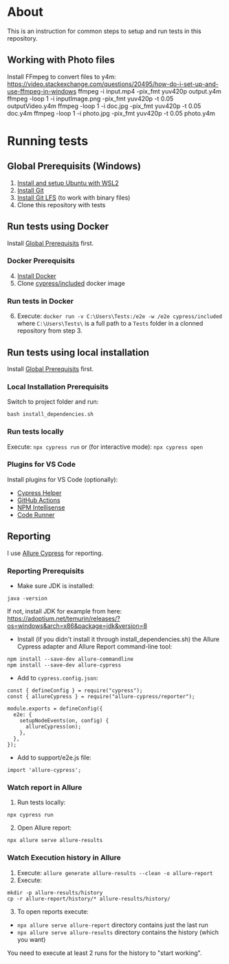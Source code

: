# About
This is an instruction for common steps to setup and run tests in this repository. 

## Working with Photo files
Install FFmpeg to convert files to y4m: https://video.stackexchange.com/questions/20495/how-do-i-set-up-and-use-ffmpeg-in-windows
ffmpeg -i input.mp4 -pix_fmt yuv420p output.y4m
ffmpeg -loop 1 -i inputImage.png -pix_fmt yuv420p -t 0.05 outputVideo.y4m 
ffmpeg -loop 1 -i doc.jpg -pix_fmt yuv420p -t 0.05 doc.y4m 
ffmpeg -loop 1 -i photo.jpg -pix_fmt yuv420p -t 0.05 photo.y4m 

# Running tests

## Global Prerequisits (Windows)
1. [Install and setup Ubuntu with WSL2](https://dev.to/adityakanekar/upgrading-from-wsl1-to-wsl2-1fl9)
2. [Install Git](https://git-scm.com/book/en/v2/Getting-Started-Installing-Git)
3. [Install Git LFS](https://docs.github.com/en/repositories/working-with-files/managing-large-files/installing-git-large-file-storage?platform=windows) (to work with binary files)
3. Clone this repository with tests


## Run tests using Docker
Install [Global Prerequisits](#global-prerequisits) first.

### Docker Prerequisits
4. [Install Docker](https://docs.docker.com/engine/install/)
5. Clone [cypress/included](https://hub.docker.com/r/cypress/included) docker image

### Run tests in Docker
6. Execute: ```docker run -v C:\Users\Tests:/e2e -w /e2e cypress/included``` where ```C:\Users\Tests\``` is a full path to a ```Tests``` folder in a clonned repository from step 3.


## Run tests using local installation
Install [Global Prerequisits](#global-prerequisits) first.

### Local Installation Prerequisits
Switch to project folder and run:
```
bash install_dependencies.sh
```

### Run tests locally
Execute: ```npx cypress run``` or (for interactive mode): ```npx cypress open```

### Plugins for VS Code
Install plugins for VS Code (optionally):
+ [Cypress Helper](https://marketplace.visualstudio.com/items?itemName=shevtsov.vscode-cy-helper)
+ [GitHub Actions](https://marketplace.visualstudio.com/items?itemName=GitHub.vscode-github-actions)
+ [NPM Intellisense](https://marketplace.visualstudio.com/items?itemName=christian-kohler.npm-intellisense)
+ [Code Runner](https://marketplace.visualstudio.com/items?itemName=formulahendry.code-runner)


## Reporting
I use [Allure Cypress](https://allurereport.org/docs/cypress/) for reporting.

### Reporting Prerequisits
+ Make sure JDK is installed:
```
java -version
```
If not, install JDK for example from here: https://adoptium.net/temurin/releases/?os=windows&arch=x86&package=jdk&version=8 

+ Install (if you didn't install it through install_dependencies.sh) the Allure Cypress adapter and Allure Report command-line tool:
```
npm install --save-dev allure-commandline
npm install --save-dev allure-cypress
```
+ Add to `cypress.config.json`:
```
const { defineConfig } = require("cypress");
const { allureCypress } = require("allure-cypress/reporter");

module.exports = defineConfig({
  e2e: {
    setupNodeEvents(on, config) {
      allureCypress(on);
    },
  },
});
```
+ Add to support/e2e.js file:
```
import 'allure-cypress';
```

### Watch report in Allure
1. Run tests locally:
```
npx cypress run
```
2. Open Allure report:
```
npx allure serve allure-results
```

### Watch Execution history in Allure
1. Execute: ```allure generate allure-results --clean -o allure-report```
2. Execute:
```
mkdir -p allure-results/history
cp -r allure-report/history/* allure-results/history/
```
3. To open reports execute:
+ `npx allure serve allure-report` directory contains just the last run
+ `npx allure serve allure-results` directory contains the history (which you want)

You need to execute at least 2 runs for the history to "start working".
